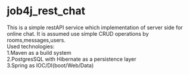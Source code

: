 # job4j_rest_chat
This is a simple restAPI service which implementation of server side for online chat.
It is assumed use simple CRUD operations by rooms,messages,users.<br>
Used technologies:<br>
1.Maven as a build system<br>
2.PostgresSQL with Hibernate as a persistence layer<br>
3.Spring as IOC/DI(boot/Web/Data)   
